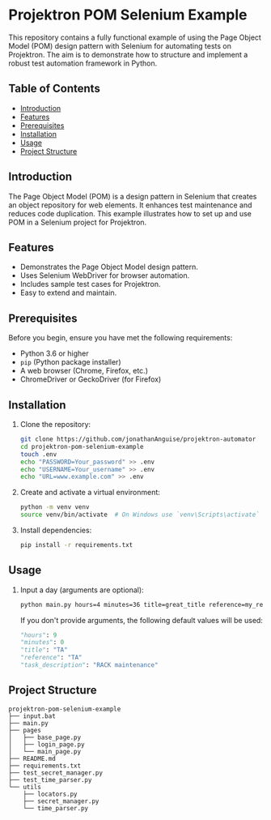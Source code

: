 # Projektron POM Selenium Example

This repository contains a fully functional example of using the Page Object Model (POM) design pattern with Selenium for automating tests on Projektron. The aim is to demonstrate how to structure and implement a robust test automation framework in Python.

## Table of Contents
- [Introduction](#introduction)
- [Features](#features)
- [Prerequisites](#prerequisites)
- [Installation](#installation)
- [Usage](#usage)
- [Project Structure](#project-structure)

## Introduction
The Page Object Model (POM) is a design pattern in Selenium that creates an object repository for web elements. It enhances test maintenance and reduces code duplication. This example illustrates how to set up and use POM in a Selenium project for Projektron.

## Features
- Demonstrates the Page Object Model design pattern.
- Uses Selenium WebDriver for browser automation.
- Includes sample test cases for Projektron.
- Easy to extend and maintain.

## Prerequisites
Before you begin, ensure you have met the following requirements:
- Python 3.6 or higher
- `pip` (Python package installer)
- A web browser (Chrome, Firefox, etc.)
- ChromeDriver or GeckoDriver (for Firefox)

## Installation
1. Clone the repository:
    ```sh
    git clone https://github.com/jonathanAnguise/projektron-automator
    cd projektron-pom-selenium-example
    touch .env
    echo "PASSWORD=Your_password" >> .env
    echo "USERNAME=Your_username" >> .env
    echo "URL=www.example.com" >> .env
    ```

2. Create and activate a virtual environment:
    ```sh
    python -m venv venv
    source venv/bin/activate  # On Windows use `venv\Scripts\activate`
    ```

3. Install dependencies:
    ```sh
    pip install -r requirements.txt
    ```

## Usage
1. Input a day (arguments are optional):
    ```sh
    python main.py hours=4 minutes=36 title=great_title reference=my_ref task_description="RACK maintenance"
    ```
    If you don't provide arguments, the following default values will be used:
    ```python
    "hours": 9
    "minutes": 0
    "title": "TA"
    "reference": "TA"
    "task_description": "RACK maintenance"
    ```

## Project Structure
```plaintext
projektron-pom-selenium-example
├── input.bat
├── main.py
├── pages
│   ├── base_page.py
│   ├── login_page.py
│   └── main_page.py
├── README.md
├── requirements.txt
├── test_secret_manager.py
├── test_time_parser.py
└── utils
    ├── locators.py
    ├── secret_manager.py
    └── time_parser.py
```

